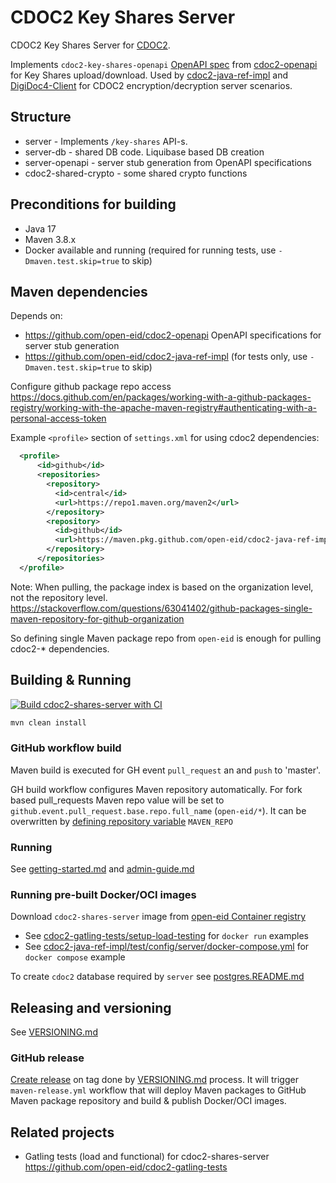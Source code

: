 # CDOC2 Key Shares Server

CDOC2 Key Shares Server for [CDOC2](https://open-eid.github.io/CDOC2/). 

Implements `cdoc2-key-shares-openapi` [OpenAPI spec](https://github.com/open-eid/cdoc2-openapi/blob/master/cdoc2-key-shares-openapi.yaml) from [cdoc2-openapi](https://github.com/open-eid/cdoc2-openapi/)
for Key Shares upload/download. Used by [cdoc2-java-ref-impl](https://github.com/open-eid/cdoc2-java-ref-impl) 
and [DigiDoc4-Client](https://github.com/open-eid/DigiDoc4-Client) for CDOC2 encryption/decryption server scenarios.

## Structure

  - server              - Implements `/key-shares` API-s. 
  - server-db           - shared DB code. Liquibase based DB creation
  - server-openapi      - server stub generation from OpenAPI specifications
  - cdoc2-shared-crypto - some shared crypto functions

## Preconditions for building
* Java 17
* Maven 3.8.x
* Docker available and running (required for running tests, use `-Dmaven.test.skip=true` to skip)

## Maven dependencies

Depends on:
* https://github.com/open-eid/cdoc2-openapi OpenAPI specifications for server stub generation
* https://github.com/open-eid/cdoc2-java-ref-impl (for tests only, use `-Dmaven.test.skip=true` to skip)

Configure github package repo access
https://docs.github.com/en/packages/working-with-a-github-packages-registry/working-with-the-apache-maven-registry#authenticating-with-a-personal-access-token

Example `<profile>` section of `settings.xml` for using cdoc2 dependencies:
```xml
  <profile>
      <id>github</id>
      <repositories>
        <repository>
          <id>central</id>
          <url>https://repo1.maven.org/maven2</url>
        </repository>
        <repository>
          <id>github</id>
          <url>https://maven.pkg.github.com/open-eid/cdoc2-java-ref-impl</url>
        </repository>
      </repositories>
  </profile>
```

Note: When pulling, the package index is based on the organization level, not the repository level.
https://stackoverflow.com/questions/63041402/github-packages-single-maven-repository-for-github-organization

So defining single Maven package repo from `open-eid` is enough for pulling cdoc2-* dependencies.

## Building & Running

[![Build cdoc2-shares-server with CI](https://github.com/open-eid/cdoc2-shares-server/actions/workflows/maven.yml/badge.svg)](https://github.com/open-eid/cdoc2-shares-server/actions/workflows/maven.yml)

```bash
mvn clean install
```

### GitHub workflow build

Maven build is executed for GH event `pull_request` an and `push` to 'master'.

GH build workflow configures Maven repository automatically. For fork based pull_requests
Maven repo value will be set to `github.event.pull_request.base.repo.full_name` (`open-eid/*`). It can be overwritten
by [defining repository variable](https://docs.github.com/en/actions/writing-workflows/choosing-what-your-workflow-does/variables#creating-configuration-variables-for-a-repository)
`MAVEN_REPO`


### Running

See [getting-started.md](getting-started.md) and [admin-guide.md](admin-guide.md)

### Running pre-built Docker/OCI images

Download `cdoc2-shares-server` image from [open-eid Container registry](https://github.com/orgs/open-eid/packages?ecosystem=container)

* See [cdoc2-gatling-tests/setup-load-testing](https://github.com/open-eid/cdoc2-gatling-tests/tree/master/setup-load-testing) for `docker run` examples 
* See [cdoc2-java-ref-impl/test/config/server/docker-compose.yml](https://github.com/open-eid/cdoc2-java-ref-impl/blob/master/test/config/server/docker-compose.yml) for `docker compose` example

To create `cdoc2` database required by `server` see [postgres.README.md](postgres.README.md)

## Releasing and versioning

See [VERSIONING.md](https://github.com/open-eid/cdoc2-java-ref-impl/blob/master/VERSIONING.md)

### GitHub release

[Create release](https://docs.github.com/en/repositories/releasing-projects-on-github/managing-releases-in-a-repository#creating-a-release) on tag done by [VERSIONING.md](https://github.com/open-eid/cdoc2-java-ref-impl/blob/master/VERSIONING.md) process. 
It will trigger `maven-release.yml` workflow that will deploy Maven packages to GitHub Maven package repository
and build & publish Docker/OCI images.


## Related projects

* Gatling tests (load and functional) for cdoc2-shares-server https://github.com/open-eid/cdoc2-gatling-tests 
